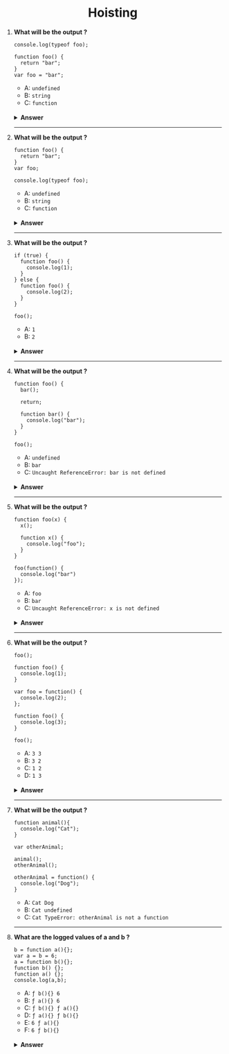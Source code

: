 <div align="center">
  <h1>Hoisting</h1>
</div>

<ol>
<li>

**What will be the output ?**

```JS
console.log(typeof foo);

function foo() {
  return "bar";
}
var foo = "bar";

```

- A: `undefined`
- B: `string`
- C: `function`

<br/>

<details>
<summary><b>Answer</b></summary>
<p>

#### Option: C

</p>
</details>

</li>

---

<li>

**What will be the output ?**

```JS
function foo() {
  return "bar";
}
var foo;

console.log(typeof foo);
```

- A: `undefined`
- B: `string`
- C: `function`

<br/>

<details>
<summary><b>Answer</b></summary>
<p>

#### Option: C

</p>
</details>

</li>

---

<li>

**What will be the output ?**

```JS
if (true) {
  function foo() {
    console.log(1);
  }
} else {
  function foo() {
    console.log(2);
  }
}

foo();
```

- A: `1`
- B: `2`

<br/>

<details>
<summary><b>Answer</b></summary>
<p>

#### Option: A

</p>
</details>

</li>

---

<li>

**What will be the output ?**

```JS
function foo() {
  bar();

  return;

  function bar() {
    console.log("bar");
  }
}

foo();
```

- A: `undefined`
- B: `bar`
- C: `Uncaught ReferenceError: bar is not defined`

<br/>

<details>
<summary><b>Answer</b></summary>
<p>

#### Option: B

</p>
</details>

</li>

---

<li>

**What will be the output ?**

```JS
function foo(x) {
  x();

  function x() {
    console.log("foo");
  }
}

foo(function() {
  console.log("bar")
});
```

- A: `foo`
- B: `bar`
- C: `Uncaught ReferenceError: x is not defined`

<br/>

<details>
<summary><b>Answer</b></summary>
<p>

#### Option: A

</p>
</details>

</li>

---

<li>

**What will be the output ?**

```JS
foo();

function foo() {
  console.log(1);
}

var foo = function() {
  console.log(2);
};

function foo() {
  console.log(3);
}

foo();
```

- A: `3 3`
- B: `3 2`
- C: `1 2`
- D: `1 3`

<br/>

<details>
<summary><b>Answer</b></summary>
<p>

#### Option: B

</p>
</details>

</li>

---

<li>

**What will be the output ?**

```JS
function animal(){
  console.log("Cat");
}

var otherAnimal;

animal();
otherAnimal();

otherAnimal = function() {
  console.log("Dog");
}
```

- A: `Cat Dog`
- B: `Cat undefined`
- C: `Cat TypeError: otherAnimal is not a function`
  
---
  
<li>

**What are the logged values of a and b ?**

```JS
b = function a(){};
var a = b = 6;
a = function b(){};
function b() {};
function a() {};
console.log(a,b);
```

- A: `ƒ b(){} 6`
- B: `ƒ a(){} 6`
- C: `ƒ b(){} ƒ a(){}`
- D: `ƒ a(){} ƒ b(){}`
- E: `6 ƒ a(){}`
- F: `6 ƒ b(){}`

<br/>

<details>
<summary><b>Answer</b></summary>
<p>

#### Option: C
#### Option: A

</p>
</details>

</li>
</li>  
</ol>
